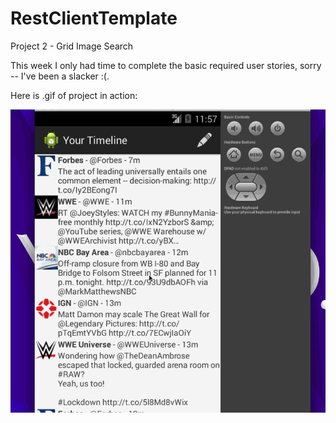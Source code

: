 # RestClientTemplate

Project 2 - Grid Image Search

This week I only had time to complete the basic required user stories, sorry -- I've been a slacker :(.

Here is .gif of project in action:

![Twitter Client Walkthrough Gif](TwitterWalkthrough.gif)
